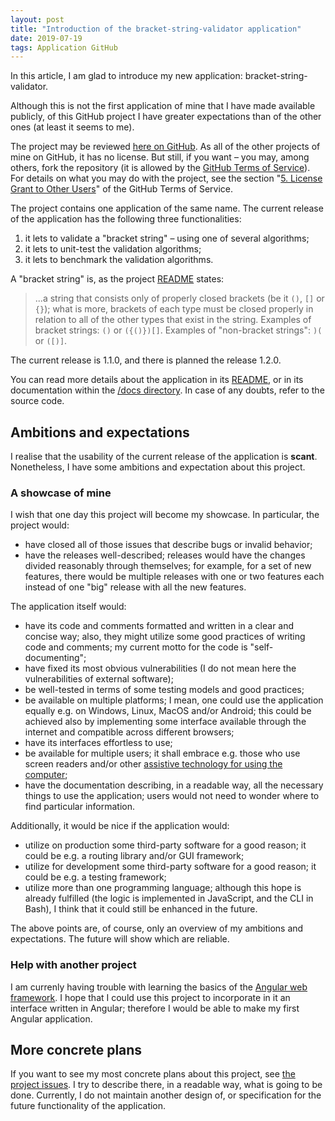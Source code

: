 ```yaml
---
layout: post
title: "Introduction of the bracket-string-validator application"
date: 2019-07-19
tags: Application GitHub
---
```


In this article, I am glad to introduce my new application: bracket-string-validator.

Although this is not the first application of mine that I have made available publicly, of this GitHub project I have greater expectations than of the other ones (at least it seems to me).

The project may be reviewed [here on GitHub](https://github.com/devsilv/devsilv-bracket-string-validator). As all of the other projects of mine on GitHub, it has no license. But still, if you want – you may, among others, fork the repository (it is allowed by the [GitHub Terms of Service](https://help.github.com/en/articles/github-terms-of-service)). For details on what you may do with the project, see the section "[5. License Grant to Other Users](https://help.github.com/en/articles/github-terms-of-service#5-license-grant-to-other-users)" of the GitHub Terms of Service.

The project contains one application of the same name. The current release of the application has the following three functionalities:
1. it lets to validate a "bracket string" – using one of several algorithms;
2. it lets to unit-test the validation algorithms;
3. it lets to benchmark the validation algorithms.

A "bracket string" is, as the project [README](https://github.com/devsilv/devsilv-bracket-string-validator/blob/master/README.md) states:
> ...a string that consists only of properly closed brackets (be it `()`, `[]` or `{}`); what is more, brackets of each type must be closed properly in relation to all of the other types that exist in the string. Examples of bracket strings: `()` or `({()})[]`. Examples of "non-bracket strings": `)(` or `([)]`.


The current release is 1.1.0, and there is planned the release 1.2.0. 

You can read more details about the application in its [README](https://github.com/devsilv/devsilv-bracket-string-validator/blob/master/README.md), or in its documentation within the [/docs directory](https://github.com/devsilv/devsilv-bracket-string-validator/tree/master/docs). In case of any doubts, refer to the source code.

## Ambitions and expectations

I realise that the usability of the current release of the application is **scant**. Nonetheless, I have some ambitions and expectation about this project.

### A showcase of mine

I wish that one day this project will become my showcase. In particular, the project would:
- have closed all of those issues that describe bugs or invalid behavior;
- have the releases well-described; releases would have the changes divided reasonably through themselves; for example, for a set of new features, there would be multiple releases with one or two features each instead of one "big" release with all the new features.

The application itself would:
- have its code and comments formatted and written in a clear and concise way; also, they might utilize some good practices of writing code and comments; my current motto for the code is "self-documenting";
- have fixed its most obvious vulnerabilities (I do not mean here the vulnerabilities of external software);
- be well-tested in terms of some testing models and good practices;
- be available on multiple platforms; I mean, one could use the application equally e.g. on Windows, Linux, MacOS and/or Android; this could be achieved also by implementing some interface available through the internet and compatible across different browsers;
- have its interfaces effortless to use;
- be available for multiple users; it shall embrace e.g. those who use screen readers and/or other [assistive technology for using the computer](https://en.wikipedia.org/wiki/Assistive_technology#Computer_accessibility);
- have the documentation describing, in a readable way, all the necessary things to use the application; users would not need to wonder where to find particular information.

Additionally, it would be nice if the application would:
- utilize on production some third-party software for a good reason; it could be e.g. a routing library and/or GUI framework;
- utilize for development some third-party software for a good reason; it could be e.g. a testing framework;
- utilize more than one programming language; although this hope is already fulfilled (the logic is implemented in JavaScript, and the CLI in Bash), I think that it could still be enhanced in the future.

The above points are, of course, only an overview of my ambitions and expectations. The future will show which are reliable.

### Help with another project

I am currenly having trouble with learning the basics of the [Angular web framework](https://en.wikipedia.org/wiki/Angular_(web_framework)). I hope that I could use this project to incorporate in it an interface written in Angular; therefore I would be able to make my first Angular application.

## More concrete plans

If you want to see my most concrete plans about this project, see [the project issues](https://github.com/devsilv/devsilv-bracket-string-validator/issues). I try to describe there, in a readable way, what is going to be done. Currently, I do not maintain another design of, or specification for the future functionality of the application.
